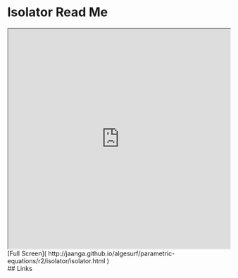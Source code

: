 Isolator Read Me
===

<iframe src='http://jaanga.github.io/algesurf/parametric-equations/r2/isolator/isolator.html' width=100% height=500px >
There is an `iframe` here. It is not visible when viewed on github.com/algesurf. To view, please see 'Project Links' below.
</iframe>
[Full Screen]( http://jaanga.github.io/algesurf/parametric-equations/r2/isolator/isolator.html )
<br>
## Links 
<http://www.3d-meier.de/tut3/Seite86.html>  
